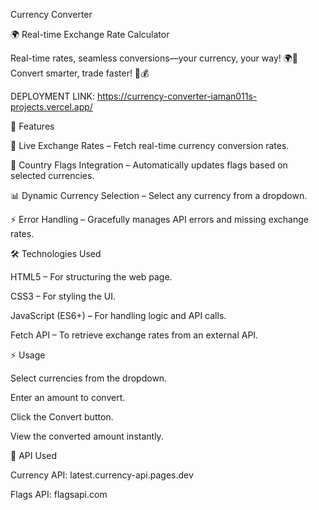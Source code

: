 Currency Converter

🌍 Real-time Exchange Rate Calculator

Real-time rates, seamless conversions—your currency, your way! 🌍💱 Convert smarter, trade faster! 🚀💰

DEPLOYMENT LINK: https://currency-converter-iaman011s-projects.vercel.app/

🚀 Features

🔄 Live Exchange Rates – Fetch real-time currency conversion rates.

🎌 Country Flags Integration – Automatically updates flags based on selected currencies.

📊 Dynamic Currency Selection – Select any currency from a dropdown.

⚡ Error Handling – Gracefully manages API errors and missing exchange rates.



🛠️ Technologies Used

HTML5 – For structuring the web page.

CSS3 – For styling the UI.

JavaScript (ES6+) – For handling logic and API calls.

Fetch API – To retrieve exchange rates from an external API.



⚡ Usage

Select currencies from the dropdown.

Enter an amount to convert.

Click the Convert button.

View the converted amount instantly.


🔗 API Used

Currency API: latest.currency-api.pages.dev

Flags API: flagsapi.com


